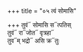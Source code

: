 +++
title = "०५ त्वं सोमासि"

+++
तुवं᳓ सोमासि स᳓त्पतिस्  
तुवं᳓ रा᳓जोत᳓ वृत्रहा᳓  
तुव᳓म् भद्रो᳓ असि क्र᳓तुः